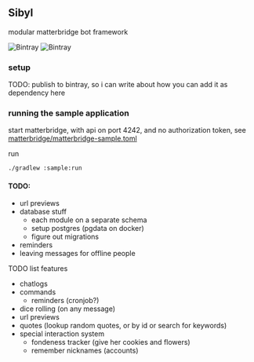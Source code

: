 ## Sibyl

modular matterbridge bot framework

![Bintray](https://img.shields.io/bintray/v/nikkyai/github/sibyl?style=for-the-badge)
![Bintray](https://img.shields.io/bintray/v/nikkyai/github/sibyl-dev?style=for-the-badge)


### setup

TODO: publish to bintray, so i can write about how you can add it as dependency here

### running the sample application

start matterbridge, with api on port 4242, and no authorization token, see [matterbridge/matterbridge-sample.toml](./matterbridge/matterbridge-sample.toml)

run 
```bash
./gradlew :sample:run
```

#### TODO:

- url previews
- database stuff
  - each module on a separate schema
  - setup postgres (pgdata on docker)
  - figure out migrations
- reminders
- leaving messages for offline people


TODO list features

- chatlogs
- commands
  - reminders (cronjob?)
- dice rolling (on any message)
- url previews
- quotes (lookup random quotes, or by id or search for keywords)
- special interaction system
  - fondeness tracker (give her cookies and flowers)
  - remember nicknames (accounts)
